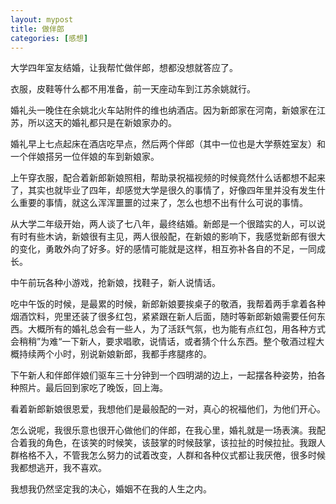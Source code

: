 ```yaml
---
layout: mypost
title: 做伴郎
categories: [感想]
---
```


大学四年室友结婚，让我帮忙做伴郎，想都没想就答应了。

衣服，皮鞋等什么都不用准备，前一天座动车到江苏余姚就行。

婚礼头一晚住在余姚北火车站附件的维也纳酒店。因为新郎家在河南，新娘家在江苏，所以这天的婚礼都只是在新娘家办的。

婚礼早上七点起床在酒店吃早点，然后两个伴郎（其中一位也是大学蔡姓室友）和一个伴娘搭另一位伴娘的车到新娘家。

上午穿衣服，配合着新郎新娘照相，帮助录祝福视频的时候竟然什么话都想不起来了，其实也就毕业了四年，却感觉大学是很久的事情了，好像四年里并没有发生什么重要的事情，就这么浑浑噩噩的过来了，怎么也想不出有什么可说的事情。

从大学二年级开始，两人谈了七八年，最终结婚。新郎是一个很踏实的人，可以说有时有些木讷，新娘很有主见，两人很般配，在新娘的影响下，我感觉新郎有很大的变化，勇敢外向了好多。好的感情可能就是这样，相互弥补各自的不足，一同成长。

中午前玩各种小游戏，抢新娘，找鞋子，新人说情话。

吃中午饭的时候，是最累的时候，新郎新娘要挨桌子的敬酒，我帮着两手拿着各种烟酒饮料，兜里还装了很多红包，紧紧跟在新人后面，随时等新郎新娘需要任何东西。大概所有的婚礼总会有一些人，为了活跃气氛，也为能有点红包，用各种方式会稍稍”为难“一下新人，要求唱歌，说情话，或者猜个什么东西。整个敬酒过程大概持续两个小时，别说新娘新郎，我都手疼腿疼的。

下午新人和伴郎伴娘们驱车三十分钟到一个四明湖的边上，一起摆各种姿势，拍各种照片。最后回到家吃了晚饭，回上海。

看着新郎新娘很恩爱，我想他们是最般配的一对，真心的祝福他们，为他们开心。

怎么说呢，我很乐意也很开心做他们的伴郎，在我心里，婚礼就是一场表演。我配合着我的角色，在该笑的时候笑，该鼓掌的时候鼓掌，该拉扯的时候拉扯。我跟人群格格不入，不管我怎么努力的试着改变，人群和各种仪式都让我厌倦，很多时候我都想逃开，我不喜欢。

我想我仍然坚定我的决心，婚姻不在我的人生之内。
